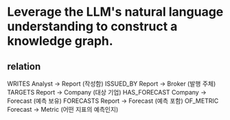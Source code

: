 # Leverage the LLM's natural language understanding to construct a knowledge graph.
## relation
WRITES	Analyst → Report (작성함)
ISSUED_BY	Report → Broker (발행 주체)
TARGETS	Report → Company (대상 기업)
HAS_FORECAST	Company → Forecast (예측 보유)
FORECASTS	Report → Forecast (예측 포함)
OF_METRIC	Forecast → Metric (어떤 지표의 예측인지)
